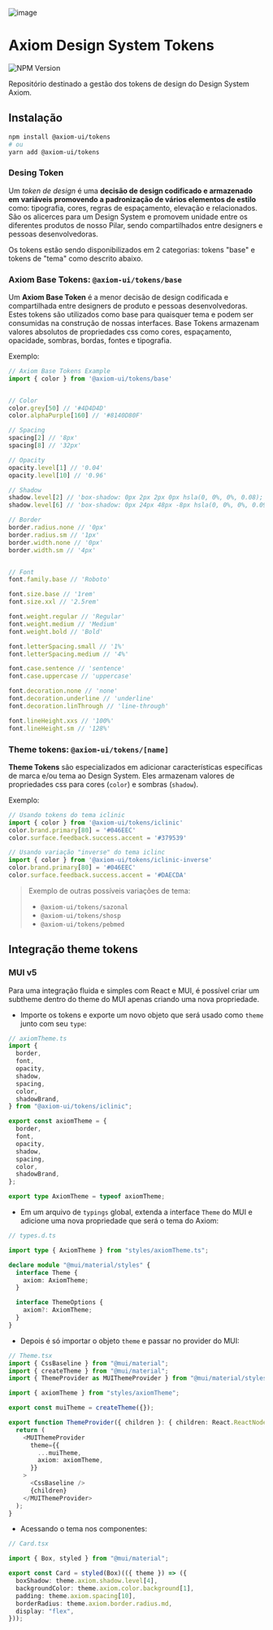 
![image](https://user-images.githubusercontent.com/9949206/180495595-4c9d4b6a-642d-459f-9361-fd0f4d200658.png)


# **Axiom Design System Tokens**
![NPM Version](https://img.shields.io/npm/v/%40axiom-ui%2Ftokens)

Repositório destinado a gestão dos tokens de design do Design System Axiom.

## Instalação

```bash
npm install @axiom-ui/tokens
# ou
yarn add @axiom-ui/tokens
```

### Desing Token

Um *token de design* é uma **decisão de design codificado e armazenado em variáveis promovendo a padronização de vários elementos de estilo** como: tipografia, cores, regras de espaçamento, elevação e relacionados. São os alicerces para um Design System e promovem unidade entre os diferentes produtos de nosso Pilar, sendo compartilhados entre designers e pessoas desenvolvedoras.

Os tokens estão sendo disponibilizados em 2 categorias: tokens "base" e tokens de "tema" como descrito abaixo.

### **Axiom Base Tokens: `@axiom-ui/tokens/base`**

Um **Axiom Base Token** é a menor decisão de design codificada e compartilhada entre designers de produto e pessoas desenvolvedoras. Estes tokens são utilizados como base para quaisquer tema e podem ser consumidas na construção de nossas interfaces.
Base Tokens armazenam valores absolutos de propriedades css como cores, espaçamento, opacidade, sombras, bordas, fontes e tipografia.

Exemplo:
```ts
// Axiom Base Tokens Example
import { color } from '@axiom-ui/tokens/base'


// Color
color.grey[50] // '#4D4D4D'
color.alphaPurple[160] // '#8140D80F'

// Spacing
spacing[2] // '8px'
spacing[8] // '32px'

// Opacity
opacity.level[1] // '0.04'
opacity.level[10] // '0.96'

// Shadow
shadow.level[2] // 'box-shadow: 0px 2px 2px 0px hsla(0, 0%, 0%, 0.08); box-shadow: 0px 0px 2px 0px hsla(0, 0%, 0%, 0.04);'
shadow.level[6] // 'box-shadow: 0px 24px 48px -8px hsla(0, 0%, 0%, 0.09); box-shadow: 0px 48px 64px -24px hsla(0, 0%, 0%, 0.09);'

// Border
border.radius.none // '0px'
border.radius.sm // '1px'
border.width.none // '0px'
border.width.sm // '4px'


// Font
font.family.base // 'Roboto'

font.size.base // '1rem'
font.size.xxl // '2.5rem'

font.weight.regular // 'Regular'
font.weight.medium // 'Medium'
font.weight.bold // 'Bold'

font.letterSpacing.small // '1%'
font.letterSpacing.medium // '4%'

font.case.sentence // 'sentence'
font.case.uppercase // 'uppercase'

font.decoration.none // 'none'
font.decoration.underline // 'underline'
font.decoration.linThrough // 'line-through'

font.lineHeight.xxs // '100%'
font.lineHeight.sm // '128%'
```


### **Theme tokens: `@axiom-ui/tokens/[name]`**

**Theme Tokens** são especializados em adicionar características específicas de marca e/ou tema ao Design System. Eles armazenam valores de propriedades css para cores (`color`) e sombras (`shadow`).

Exemplo:
```ts
// Usando tokens do tema iclinic
import { color } from '@axiom-ui/tokens/iclinic'
color.brand.primary[80] = '#046EEC'
color.surface.feedback.success.accent = '#379539'

// Usando variação "inverse" do tema iclinc
import { color } from '@axiom-ui/tokens/iclinic-inverse'
color.brand.primary[80] = '#046EEC'
color.surface.feedback.success.accent = '#DAECDA'
```

> Exemplo de outras possíveis variações de tema:
> - `@axiom-ui/tokens/sazonal`
> - `@axiom-ui/tokens/shosp`
> - `@axiom-ui/tokens/pebmed`

## Integração theme tokens

### MUI v5

Para uma integração fluida e simples com React e MUI, é possível criar um subtheme dentro do theme do MUI apenas criando uma nova propriedade.

- Importe os tokens e exporte um novo objeto que será usado como `theme` junto com seu `type`:

```ts
// axiomTheme.ts
import {
  border,
  font,
  opacity,
  shadow,
  spacing,
  color,
  shadowBrand,
} from "@axiom-ui/tokens/iclinic";

export const axiomTheme = {
  border,
  font,
  opacity,
  shadow,
  spacing,
  color,
  shadowBrand,
};

export type AxiomTheme = typeof axiomTheme;
```

- Em um arquivo de `typings` global, extenda a interface `Theme` do MUI e adicione uma nova propriedade que será o tema do Axiom:

```ts
// types.d.ts

import type { AxiomTheme } from "styles/axiomTheme.ts";

declare module "@mui/material/styles" {
  interface Theme {
    axiom: AxiomTheme;
  }

  interface ThemeOptions {
    axiom?: AxiomTheme;
  }
}
```

- Depois é só importar o objeto `theme` e passar no provider do MUI:

```ts
// Theme.tsx
import { CssBaseline } from "@mui/material";
import { createTheme } from "@mui/material";
import { ThemeProvider as MUIThemeProvider } from "@mui/material/styles";

import { axiomTheme } from "styles/axiomTheme";

export const muiTheme = createTheme({});

export function ThemeProvider({ children }: { children: React.ReactNode }) {
  return (
    <MUIThemeProvider
      theme={{
        ...muiTheme,
        axiom: axiomTheme,
      }}
    >
      <CssBaseline />
      {children}
    </MUIThemeProvider>
  );
}
```

- Acessando o tema nos componentes:

```ts
// Card.tsx

import { Box, styled } from "@mui/material";

export const Card = styled(Box)(({ theme }) => ({
  boxShadow: theme.axiom.shadow.level[4],
  backgroundColor: theme.axiom.color.background[1],
  padding: theme.axiom.spacing[10],
  borderRadius: theme.axiom.border.radius.md,
  display: "flex",
}));
```
